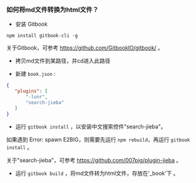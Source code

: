 ### 如何将md文件转换为html文件？

 * 安装 Gitbook
 
 `npm install gitbook-cli -g`

 关于Gitbook，可参考 https://github.com/GitbookIO/gitbook/ 。
 
 * 拷贝md文件到某路径，并cd进入此路径 
 
 * 新建 `book.json` :
 ```json
 {
    "plugins": [
        "-lunr",
        "search-jieba"
    ]
}
```

 * 运行 `gitbook install` ，以安装中文搜索控件"search-jieba"。
 
 如果遇到 Error: spawn E2BIG，则需要先运行 `npm rebuild`，再运行 `gitbook install` 。

 关于"search-jieba"，可参考 https://github.com/007pig/plugin-jieba 。
 
 * 运行 `gitbook build` ，将md文件转为html文件，存放在'_book'下 。
